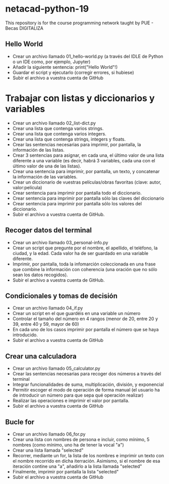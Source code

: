 # netacad-python-19
This repository is for the course programming network taught by PUE - Becas DIGITALIZA



## Hello World 
* Crear un archivo llamado 01_hello-world.py (a través del IDLE de Python o un IDE como, por ejemplo, Jupyter) 
* Añadir la siguiente sentencia: print("Hello World"!) 
* Guardar el script y ejecutarlo (corregir errores, si hubiese) 
* Subir el archivo a vuestra cuenta de GitHub 

# Trabajar con listas y diccionarios y variables
* Crear un archivo llamado 02_list-dict.py 
* Crear una lista que contenga varios strings.
* Crear una lista que contenga varios integers. 
* Crear una lista que contenga strings, integers y floats. 
* Crear las sentencias necesarias para imprimir, por pantalla, la información de las listas. 
* Crear 3 sentencias para asignar, en cada una, el último valor de una lista diferente a una variable (es decir, habrá 3 variables, cada una con el último valor de una de las listas). 
* Crear una sentencia para imprimir, por pantalla, un texto, y concatenar la información de las variables. 
* Crear un diccionario de vuestras películas/obras favoritas (clave: autor, valor:película) 
* Crear sentencia para imprimir por pantalla todo el diccionario. 
* Crear sentencia para imprimir por pantalla sólo las claves del diccionario 
* Crear sentencia para imprimir por pantalla sólo los valores del diccionario. 
* Subir el archivo a vuestra cuenta de GitHub. 

## Recoger datos del terminal 
* Crear un archivo llamado 03_personal-info.py
* Crear un script que pregunte por el nombre, el apellido, el teléfono, la ciudad, y la edad. Cada valor ha de ser guardado en una variable diferente.
* Imprimir, por pantalla, toda la infomarción coleccionada en una frase que combine la información con coherencia (una oración que no sólo sean los datos recogidos).
* Subir el archivo a vuestra cuenta de GitHub.

## Condicionales y tomas de decisión
* Crear un archivo llamado 04_if.py
* Crear un script en el que guardéis en una variable un número
* Controlar el tamaño del número en 4 rangos (menor de 20, entre 20 y 39, entre 40 y 59, mayor de 60)
* En cada uno de los casos imprimir por pantalla el número que se haya introducido.
* Subir el archivo a vuestra cuenta de GitHub

## Crear una calculadora
* Crear un archivo llamado 05_calculator.py
* Crear las sentencias necesarias para recoger dos números a través del terminal
* Integrar funcionalidades de suma, multiplicación, división, y exponencial
* Permitir escoger el modo de operación de forma manual (el usuario ha de introducir un número para que sepa qué operación realizar)
* Realizar las operaciones e imprimir el valor por pantalla.
* Subir el archivo a vuestra cuenta de GitHub

## Bucle for
* Crear un archivo llamado 06_for.py
* Crear una lista con nombres de persona e incluir, como mínimo, 5 nombres (como mínimo, uno ha de tener la vocal "a")
* Crear una lista llamada "selected"
* Recorrer, mediante un for, la lista de los nombres e imprimir un texto con el nombre recorrido en dicha iterración. Asimismo, si el nombre de esa iteración contine una "a", añadirlo a la lista llamada "selected"
* Finalmente, imprimir por pantalla la lista "selected"
* Subir el archivo a vuestra cuenta de GitHub

